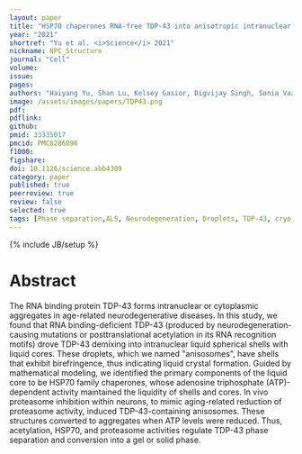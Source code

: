 ```yaml
---
layout: paper
title: "HSP70 chaperones RNA-free TDP-43 into anisotropic intranuclear liquid spherical shells"
year: "2021"
shortref: "Yu et al. <i>Science</i> 2021"
nickname: NPC_Structure
journal: "Cell"
volume:
issue: 
pages: 
authors: "Haiyang Yu, Shan Lu, Kelsey Gasior, Digvijay Singh, Sonia Vazquez-Sanchez, Olga Tapia, Divek Toprani, Melinda S Beccari, John R Yates 3rd, Sandrine Da Cruz, Jay M Newby, Miguel Lafarga , Amy S Gladfelter, Elizabeth Villa, Don W Cleveland"
image: /assets/images/papers/TDP43.png
pdf: 
pdflink: 
github: 
pmid: 33335017
pmcid: PMC8286096
f1000: 
figshare: 
doi: 10.1126/science.abb4309
category: paper
published: true
peerreview: true
review: false
selected: true
tags: [Phase separation,ALS, Neurodegeneration, Droplets, TDP-43, cryo-Tomography, In situ tomography ]
---
```

{% include JB/setup %}

# Abstract 
The RNA binding protein TDP-43 forms intranuclear or cytoplasmic aggregates in age-related neurodegenerative diseases. In this study, we found that RNA binding-deficient TDP-43 (produced by neurodegeneration-causing mutations or posttranslational acetylation in its RNA recognition motifs) drove TDP-43 demixing into intranuclear liquid spherical shells with liquid cores. These droplets, which we named "anisosomes", have shells that exhibit birefringence, thus indicating liquid crystal formation. Guided by mathematical modeling, we identified the primary components of the liquid core to be HSP70 family chaperones, whose adenosine triphosphate (ATP)-dependent activity maintained the liquidity of shells and cores. In vivo proteasome inhibition within neurons, to mimic aging-related reduction of proteasome activity, induced TDP-43-containing anisosomes. These structures converted to aggregates when ATP levels were reduced. Thus, acetylation, HSP70, and proteasome activities regulate TDP-43 phase separation and conversion into a gel or solid phase.